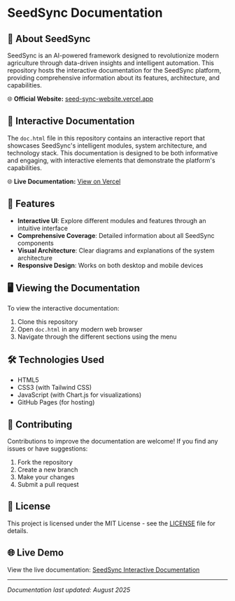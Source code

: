 # SeedSync Documentation

## 🌱 About SeedSync

SeedSync is an AI-powered framework designed to revolutionize modern agriculture through data-driven insights and intelligent automation. This repository hosts the interactive documentation for the SeedSync platform, providing comprehensive information about its features, architecture, and capabilities.

🌐 **Official Website:** [seed-sync-website.vercel.app](https://seed-sync-website.vercel.app)

## 📖 Interactive Documentation

The `doc.html` file in this repository contains an interactive report that showcases SeedSync's intelligent modules, system architecture, and technology stack. This documentation is designed to be both informative and engaging, with interactive elements that demonstrate the platform's capabilities.

🌐 **Live Documentation:** [View on Vercel](https://seed-sync-documentation.vercel.app)

## 🚀 Features

- **Interactive UI**: Explore different modules and features through an intuitive interface
- **Comprehensive Coverage**: Detailed information about all SeedSync components
- **Visual Architecture**: Clear diagrams and explanations of the system architecture
- **Responsive Design**: Works on both desktop and mobile devices

## 🖥️ Viewing the Documentation

To view the interactive documentation:

1. Clone this repository
2. Open `doc.html` in any modern web browser
3. Navigate through the different sections using the menu

## 🛠️ Technologies Used

- HTML5
- CSS3 (with Tailwind CSS)
- JavaScript (with Chart.js for visualizations)
- GitHub Pages (for hosting)

## 🤝 Contributing

Contributions to improve the documentation are welcome! If you find any issues or have suggestions:

1. Fork the repository
2. Create a new branch
3. Make your changes
4. Submit a pull request

## 📄 License

This project is licensed under the MIT License - see the [LICENSE](LICENSE) file for details.

## 🌐 Live Demo

View the live documentation: [SeedSync Interactive Documentation](https://joohhnnyyy.github.io/seed_sync_documentation/)

---

*Documentation last updated: August 2025*
